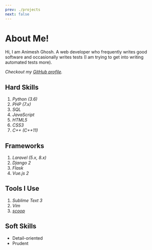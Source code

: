 ```yaml
---
prev: ./projects
next: false
---
```


# About Me!

Hi, I am Animesh Ghosh. A web developer who frequently writes good software and occasionally writes tests (I am trying to get into writing automated tests more).

*Checkout my [GitHub profile](https://github.com/Animesh-Ghosh).*


## Hard Skills

1. *Python (3.6)*
2. *PHP (7.x)*
3. *SQL*
4. *JavaScript*
5. *HTML5*
6. *CSS3*
7. *C++ (C++11)*


## Frameworks

1. *Laravel (5.x, 8.x)*
2. *Django 2*
3. *Flask*
4. *Vue.js 2*


## Tools I Use

1. *Sublime Text 3*
2. *Vim*
3. [*scoop*](https://scoop.sh)


## Soft Skills

* Detail-oriented
* Prudent
